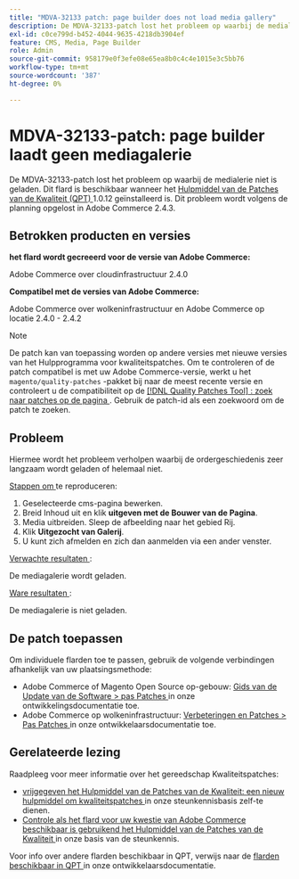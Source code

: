 ```yaml
---
title: "MDVA-32133 patch: page builder does not load media gallery"
description: De MDVA-32133-patch lost het probleem op waarbij de medialerie niet is geladen. Deze patch is beschikbaar wanneer [Quality Patches Tool (QPT)] (/help/announcements/adobe-commerce-announcements/magento-quality-patches-released-new-tool-to-self-serve-quality-patches.md) 1.0.12 is geïnstalleerd. Dit probleem wordt volgens de planning opgelost in Adobe Commerce 2.4.3.
exl-id: c0ce799d-b452-4044-9635-4218db3904ef
feature: CMS, Media, Page Builder
role: Admin
source-git-commit: 958179e0f3efe08e65ea8b0c4c4e1015e3c5bb76
workflow-type: tm+mt
source-wordcount: '387'
ht-degree: 0%

---
```


# MDVA-32133-patch: page builder laadt geen mediagalerie

De MDVA-32133-patch lost het probleem op waarbij de medialerie niet is geladen. Dit flard is beschikbaar wanneer het [ Hulpmiddel van de Patches van de Kwaliteit (QPT) ](/help/announcements/adobe-commerce-announcements/magento-quality-patches-released-new-tool-to-self-serve-quality-patches.md) 1.0.12 geïnstalleerd is. Dit probleem wordt volgens de planning opgelost in Adobe Commerce 2.4.3.

## Betrokken producten en versies

**het flard wordt gecreeerd voor de versie van Adobe Commerce:**

Adobe Commerce over cloudinfrastructuur 2.4.0

**Compatibel met de versies van Adobe Commerce:**

Adobe Commerce over wolkeninfrastructuur en Adobe Commerce op locatie 2.4.0 - 2.4.2

>[!NOTE]
>
>De patch kan van toepassing worden op andere versies met nieuwe versies van het Hulpprogramma voor kwaliteitspatches. Om te controleren of de patch compatibel is met uw Adobe Commerce-versie, werkt u het `magento/quality-patches` -pakket bij naar de meest recente versie en controleert u de compatibiliteit op de [[!DNL Quality Patches Tool] : zoek naar patches op de pagina ](https://devdocs.magento.com/quality-patches/tool.html#patch-grid) . Gebruik de patch-id als een zoekwoord om de patch te zoeken.

## Probleem

Hiermee wordt het probleem verholpen waarbij de ordergeschiedenis zeer langzaam wordt geladen of helemaal niet.

<u> Stappen om </u> te reproduceren:

1. Geselecteerde cms-pagina bewerken.
1. Breid Inhoud uit en klik **uitgeven met de Bouwer van de Pagina**.
1. Media uitbreiden. Sleep de afbeelding naar het gebied Rij.
1. Klik **Uitgezocht van Galerij**.
1. U kunt zich afmelden en zich dan aanmelden via een ander venster.

<u> Verwachte resultaten </u>:

De mediagalerie wordt geladen.

<u> Ware resultaten </u>:

De mediagalerie is niet geladen.

## De patch toepassen

Om individuele flarden toe te passen, gebruik de volgende verbindingen afhankelijk van uw plaatsingsmethode:

* Adobe Commerce of Magento Open Source op-gebouw: [ Gids van de Update van de Software > pas Patches ](https://devdocs.magento.com/guides/v2.4/comp-mgr/patching/mqp.html) in onze ontwikkelingsdocumentatie toe.
* Adobe Commerce op wolkeninfrastructuur: [ Verbeteringen en Patches > Pas Patches ](https://devdocs.magento.com/cloud/project/project-patch.html) in onze ontwikkelaarsdocumentatie toe.

## Gerelateerde lezing

Raadpleeg voor meer informatie over het gereedschap Kwaliteitspatches:

* [ vrijgegeven het Hulpmiddel van de Patches van de Kwaliteit: een nieuw hulpmiddel om kwaliteitspatches ](/help/announcements/adobe-commerce-announcements/magento-quality-patches-released-new-tool-to-self-serve-quality-patches.md) in onze steunkennisbasis zelf-te dienen.
* [ Controle als het flard voor uw kwestie van Adobe Commerce beschikbaar is gebruikend het Hulpmiddel van de Patches van de Kwaliteit ](/help/support-tools/patches-available-in-qpt-tool/check-patch-for-magento-issue-with-magento-quality-patches.md) in onze basis van de steunkennis.

Voor info over andere flarden beschikbaar in QPT, verwijs naar de [ flarden beschikbaar in QPT ](https://devdocs.magento.com/quality-patches/tool.html#patch-grid) in onze ontwikkelaarsdocumentatie.
